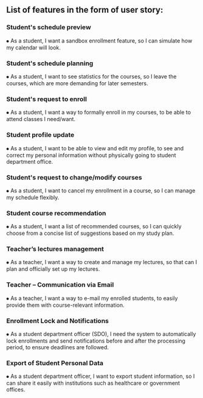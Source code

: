 ## List of features in the form of user story:

### Student's schedule preview
⦁	As a student, I want a sandbox enrollment feature, so I can simulate how my calendar will look.

### Student's schedule planning
⦁	As a student, I want to see statistics for the courses, so I leave the courses, which are more demanding for later semesters.

### Student's request to enroll
⦁	As a student, I want a way to formally enroll in my courses, to be able to attend classes I need/want.

### Student profile update
⦁	As a student, I want to be able to view and edit my profile, to see and correct my personal information without physically going to student department office.

### Student's request to change/modify courses
⦁	As a student, I want to cancel my enrollment in a course, so I can manage my schedule flexibly.

### Student course recommendation
⦁	As a student, I want a list of recommended courses, so I can quickly choose from a concise list of suggestions based on my study plan.

### Teacher’s lectures management
⦁	As a teacher, I want a way to create and manage my lectures, so that can I plan and officially set up my lectures.

### Teacher – Communication via Email
⦁	As a teacher, I want a way to e-mail my enrolled students, to easily provide them with course-relevant information.

### Enrollment Lock and Notifications
⦁	As a student department officer (SDO), I need the system to automatically lock enrollments and send notifications before and after the processing period, to ensure deadlines are followed.

### Export of Student Personal Data
⦁	As a student department officer, I want to export student information, so I can share it easily with institutions such as healthcare or government offices.

